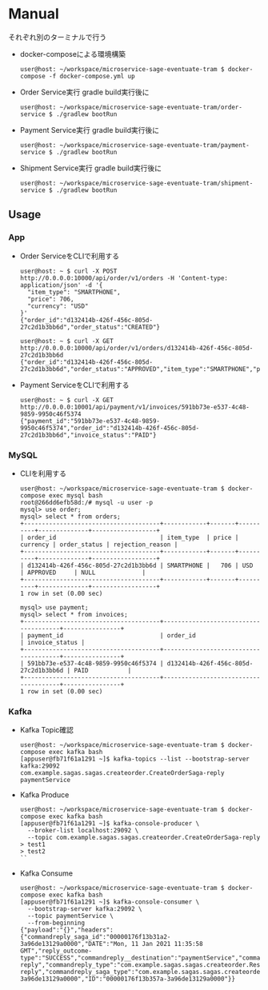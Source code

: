 # Manual
それぞれ別のターミナルで行う
- docker-composeによる環境構築
    ```ShellSession
    user@host: ~/workspace/microservice-sage-eventuate-tram $ docker-compose -f docker-compose.yml up
    ```
- Order Service実行
    gradle build実行後に
    ```ShellSession
    user@host: ~/workspace/microservice-sage-eventuate-tram/order-service $ ./gradlew bootRun
    ```
- Payment Service実行
  gradle build実行後に
    ```ShellSession
    user@host: ~/workspace/microservice-sage-eventuate-tram/payment-service $ ./gradlew bootRun
    ```
- Shipment Service実行
  gradle build実行後に
    ```ShellSession
    user@host: ~/workspace/microservice-sage-eventuate-tram/shipment-service $ ./gradlew bootRun
    ```

## Usage
### App
- Order ServiceをCLIで利用する
    ```ShellSession
    user@host: ~ $ curl -X POST http://0.0.0.0:10000/api/order/v1/orders -H 'Content-type: application/json' -d '{
      "item_type": "SMARTPHONE",
      "price": 706,
      "currency": "USD"
    }'
    {"order_id":"d132414b-426f-456c-805d-27c2d1b3bb6d","order_status":"CREATED"}

    user@host: ~ $ curl -X GET http://0.0.0.0:10000/api/order/v1/orders/d132414b-426f-456c-805d-27c2d1b3bb6d
    {"order_id":"d132414b-426f-456c-805d-27c2d1b3bb6d","order_status":"APPROVED","item_type":"SMARTPHONE","price":706,"currency":"USD"}
    ```
- Payment ServiceをCLIで利用する
    ```ShellSession
    user@host: ~ $ curl -X GET http://0.0.0.0:10001/api/payment/v1/invoices/591bb73e-e537-4c48-9859-9950c46f5374
    {"payment_id":"591bb73e-e537-4c48-9859-9950c46f5374","order_id":"d132414b-426f-456c-805d-27c2d1b3bb6d","invoice_status":"PAID"}
    ```

### MySQL
- CLIを利用する
    ```ShellSession
    user@host: ~/workspace/microservice-sage-eventuate-tram $ docker-compose exec mysql bash
    root@266dd6efb58d:/# mysql -u user -p
    mysql> use order;
    mysql> select * from orders;
    +--------------------------------------+------------+-------+----------+--------------+------------------+
    | order_id                             | item_type  | price | currency | order_status | rejection_reason |
    +--------------------------------------+------------+-------+----------+--------------+------------------+
    | d132414b-426f-456c-805d-27c2d1b3bb6d | SMARTPHONE |   706 | USD      | APPROVED     | NULL             |
    +--------------------------------------+------------+-------+----------+--------------+------------------+
    1 row in set (0.00 sec)

    mysql> use payment;
    mysql> select * from invoices;
    +--------------------------------------+--------------------------------------+----------------+
    | payment_id                           | order_id                             | invoice_status |
    +--------------------------------------+--------------------------------------+----------------+
    | 591bb73e-e537-4c48-9859-9950c46f5374 | d132414b-426f-456c-805d-27c2d1b3bb6d | PAID           |
    +--------------------------------------+--------------------------------------+----------------+
    1 row in set (0.00 sec)
    ```

### Kafka
- Kafka Topic確認
    ```ShellSession
    user@host: ~/workspace/microservice-sage-eventuate-tram $ docker-compose exec kafka bash
    [appuser@fb71f61a1291 ~]$ kafka-topics --list --bootstrap-server kafka:29092
    com.example.sagas.sagas.createorder.CreateOrderSaga-reply
    paymentService
    ```
- Kafka Produce
    ```ShellSession
    user@host: ~/workspace/microservice-sage-eventuate-tram $ docker-compose exec kafka bash
    [appuser@fb71f61a1291 ~]$ kafka-console-producer \
      --broker-list localhost:29092 \
      --topic com.example.sagas.sagas.createorder.CreateOrderSaga-reply
    > test1
    > test2
    ``
- Kafka Consume
    ```ShellSession
    user@host: ~/workspace/microservice-sage-eventuate-tram $ docker-compose exec kafka bash
    [appuser@fb71f61a1291 ~]$ kafka-console-consumer \
      --bootstrap-server kafka:29092 \
      --topic paymentService \
      --from-beginning
    {"payload":"{}","headers":{"commandreply_saga_id":"00000176f13b31a2-3a96de13129a0000","DATE":"Mon, 11 Jan 2021 11:35:58 GMT","reply_outcome-type":"SUCCESS","commandreply__destination":"paymentService","commandreply_reply_to":"com.example.sagas.sagas.createorder.CreateOrderSaga-reply","commandreply_type":"com.example.sagas.sagas.createorder.ReserveInvoiceCommand","DESTINATION":"com.example.sagas.sagas.createorder.CreateOrderSaga-reply","commandreply_saga_type":"com.example.sagas.sagas.createorder.CreateOrderSaga","reply_type":"com.example.sagas.sagas.createorder.InvoiceReserved","reply_to_message_id":"00000176f13b324a-3a96de13129a0000","ID":"00000176f13b357a-3a96de13129a0000"}}
    ```
